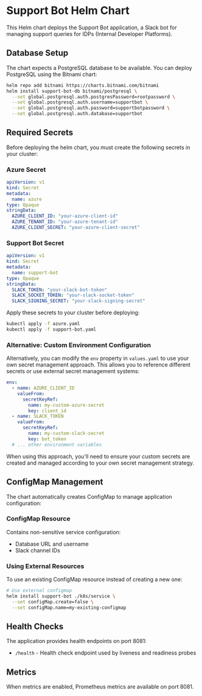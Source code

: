 # Support Bot Helm Chart

This Helm chart deploys the Support Bot application, a Slack bot for managing support queries for IDPs (Internal Developer Platforms).

## Database Setup

The chart expects a PostgreSQL database to be available. You can deploy PostgreSQL using the Bitnami chart:

```bash
helm repo add bitnami https://charts.bitnami.com/bitnami
helm install support-bot-db bitnami/postgresql \
  --set global.postgresql.auth.postgresPassword=rootpassword \
  --set global.postgresql.auth.username=supportbot \
  --set global.postgresql.auth.password=supportbotpassword \
  --set global.postgresql.auth.database=supportbot
```

## Required Secrets

Before deploying the helm chart, you must create the following secrets in your cluster:

### Azure Secret
```yaml
apiVersion: v1
kind: Secret
metadata:
  name: azure
type: Opaque
stringData:
  AZURE_CLIENT_ID: "your-azure-client-id"
  AZURE_TENANT_ID: "your-azure-tenant-id"
  AZURE_CLIENT_SECRET: "your-azure-client-secret"
```

### Support Bot Secret
```yaml
apiVersion: v1
kind: Secret
metadata:
  name: support-bot
type: Opaque
stringData:
  SLACK_TOKEN: "your-slack-bot-token"
  SLACK_SOCKET_TOKEN: "your-slack-socket-token"
  SLACK_SIGNING_SECRET: "your-slack-signing-secret"
```

Apply these secrets to your cluster before deploying:
```bash
kubectl apply -f azure.yaml
kubectl apply -f support-bot.yaml
```

### Alternative: Custom Environment Configuration

Alternatively, you can modify the `env` property in `values.yaml` to use your own secret management approach. This allows you to reference different secrets or use external secret management systems:

```yaml
env:
  - name: AZURE_CLIENT_ID
    valueFrom:
      secretKeyRef:
        name: my-custom-azure-secret
        key: client_id
  - name: SLACK_TOKEN
    valueFrom:
      secretKeyRef:
        name: my-custom-slack-secret
        key: bot_token
  # ... other environment variables
```

When using this approach, you'll need to ensure your custom secrets are created and managed according to your own secret management strategy.

## ConfigMap Management

The chart automatically creates ConfigMap to manage application configuration:

### ConfigMap Resource
Contains non-sensitive service configuration:
- Database URL and username
- Slack channel IDs

### Using External Resources

To use an existing ConfigMap resource instead of creating a new one:

```bash
# Use external configmap
helm install support-bot ./k8s/service \
  --set configMap.create=false \
  --set configMap.name=my-existing-configmap
```

## Health Checks

The application provides health endpoints on port 8081:
- `/health` - Health check endpoint used by liveness and readiness probes

## Metrics

When metrics are enabled, Prometheus metrics are available on port 8081.
